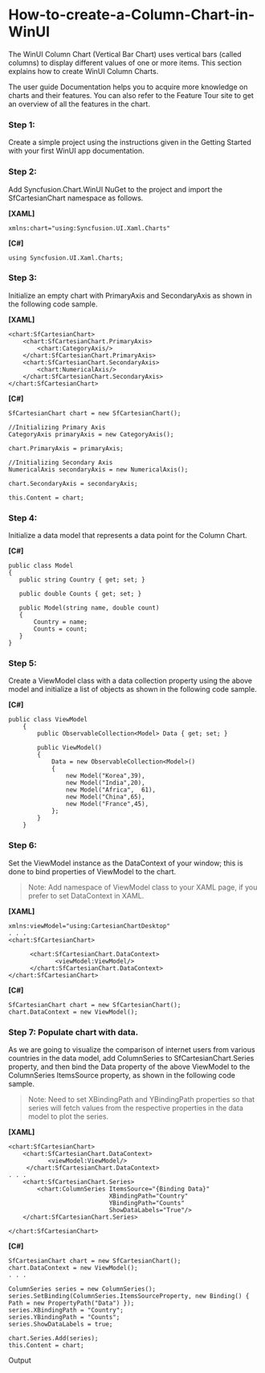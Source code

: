 # How-to-create-a-Column-Chart-in-WinUI

The WinUI Column Chart (Vertical Bar Chart) uses vertical bars (called columns) to display different values of one or more items. This section explains how to create WinUI Column Charts.

The user guide Documentation helps you to acquire more knowledge on charts and their features. You can also refer to the Feature Tour site to get an overview of all the features in the chart.

### Step 1: 
Create a simple project using the instructions given in the Getting Started with your first WinUI app documentation.

### Step 2: 
Add Syncfusion.Chart.WinUI NuGet to the project and import the SfCartesianChart namespace as follows.

**[XAML]**
```
xmlns:chart="using:Syncfusion.UI.Xaml.Charts"
```
**[C#]**
```
using Syncfusion.UI.Xaml.Charts;
```
### Step 3: 
Initialize an empty chart with PrimaryAxis and SecondaryAxis as shown in the following code sample.

**[XAML]**
```
<chart:SfCartesianChart>
    <chart:SfCartesianChart.PrimaryAxis>
        <chart:CategoryAxis/>
    </chart:SfCartesianChart.PrimaryAxis>
    <chart:SfCartesianChart.SecondaryAxis>
        <chart:NumericalAxis/>
    </chart:SfCartesianChart.SecondaryAxis>
</chart:SfCartesianChart>
```
**[C#]**
```
SfCartesianChart chart = new SfCartesianChart();

//Initializing Primary Axis
CategoryAxis primaryAxis = new CategoryAxis();

chart.PrimaryAxis = primaryAxis;

//Initializing Secondary Axis
NumericalAxis secondaryAxis = new NumericalAxis();

chart.SecondaryAxis = secondaryAxis;

this.Content = chart;
```
### Step 4: 
Initialize a data model that represents a data point for the Column Chart.

**[C#]**
```
public class Model
{
   public string Country { get; set; }

   public double Counts { get; set; }

   public Model(string name, double count)
   {
       Country = name;
       Counts = count;
   }
}
```
### Step 5: 
Create a ViewModel class with a data collection property using the above model and initialize a list of objects as shown in the following code sample.

**[C#]**
```
public class ViewModel
    {
        public ObservableCollection<Model> Data { get; set; }

        public ViewModel()
        {
            Data = new ObservableCollection<Model>()
            {
                new Model("Korea",39),
                new Model("India",20),
                new Model("Africa",  61),
                new Model("China",65),
                new Model("France",45),
            };
        }
    }
```
### Step 6: 
Set the ViewModel instance as the DataContext of your window; this is done to bind properties of ViewModel to the chart.

> Note: Add namespace of ViewModel class to your XAML page, if you prefer to set DataContext in XAML.

**[XAML]**
```
xmlns:viewModel="using:CartesianChartDesktop"
. . .
<chart:SfCartesianChart>

      <chart:SfCartesianChart.DataContext>
             <viewModel:ViewModel/>
      </chart:SfCartesianChart.DataContext>
</chart:SfCartesianChart>
```
**[C#]**
```
SfCartesianChart chart = new SfCartesianChart();
chart.DataContext = new ViewModel();
```
### Step 7: Populate chart with data.

As we are going to visualize the comparison of internet users from various countries in the data model, add ColumnSeries to SfCartesianChart.Series property, and then bind the Data property of the above ViewModel to the ColumnSeries ItemsSource property, as shown in the following code sample.

> Note: Need to set XBindingPath and YBindingPath properties so that series will fetch values from the respective properties in the data model to plot the series.

**[XAML]**
```
<chart:SfCartesianChart>
    <chart:SfCartesianChart.DataContext>
           <viewModel:ViewModel/>
     </chart:SfCartesianChart.DataContext>
. . .
    <chart:SfCartesianChart.Series>
        <chart:ColumnSeries ItemsSource="{Binding Data}" 
                            XBindingPath="Country" 
                            YBindingPath="Counts" 
                            ShowDataLabels="True"/>
    </chart:SfCartesianChart.Series>

</chart:SfCartesianChart> 
```
**[C#]**
```
SfCartesianChart chart = new SfCartesianChart();
chart.DataContext = new ViewModel();
. . .

ColumnSeries series = new ColumnSeries();
series.SetBinding(ColumnSeries.ItemsSourceProperty, new Binding() { Path = new PropertyPath("Data") });
series.XBindingPath = "Country";
series.YBindingPath = "Counts";
series.ShowDataLabels = true;

chart.Series.Add(series);
this.Content = chart;
```
Output
 
